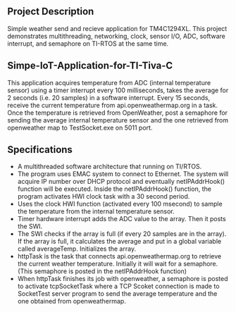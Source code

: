 ## Project Description
Simple weather send and recieve application for TM4C1294XL. This project demonstrates multithreading, networking, clock, sensor I/O, ADC, software interrupt, and semaphore on TI-RTOS at the same time.

## Simpe-IoT-Application-for-TI-Tiva-C
This application acquires temperature from ADC (internal temperature sensor) using a timer interrupt every 100 milliseconds, takes the average for 2 seconds (i.e. 20 samples) in a software interrupt. Every 15 seconds, receive the current temperature from api.openweathermap.org in a task. Once the temperature is retrieved from OpenWeather, post a semaphore for sending the average internal temperature sensor and the one retrieved from openweather map to TestSocket.exe on 5011 port. 

## Specifications
* A multithreaded software architecture that running on TI/RTOS.
* The program uses EMAC system to connect to Ethernet. The system will acquire IP number over DHCP protocol and eventually netIPAddrHook() function will be executed. Inside the netIPAddrHook() function, the program activates HWI clock task with a 30 second period.
* Uses the clock HWI function (activated every 100 msecond) to sample the temperature from the internal temperature sensor.
* Timer hardware interrupt adds the ADC value to the array. Then it posts the SWI.
* The SWI checks if the array is full (if every 20 samples are in the array). If the array is full, it calculates the average and put in a global variable called averageTemp. Initializes the array. 
* httpTask is the task that connects api.openweathermap.org to retrieve the current weather temperature. Initially it will wait for a semaphore. (This semaphore is posted in the netIPAddrHook function)
* When httpTask finishes its job with openweather, a semaphore is posted to activate tcpSocketTask where a TCP Scoket connection is made to SocketTest server program to send the average temperature and the one obtained from openweathermap. 
